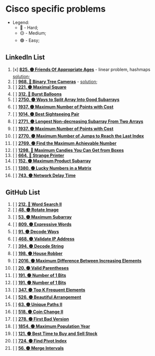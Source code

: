 # Cisco specific problems

- Legend:
  - 🔴 - Hard;
  - 🟡 - Medium;
  - 🟢 - Easy;

## LinkedIn List

1. [x] [**825. 🟡 Friends Of Appropriate Ages**](https://leetcode.com/problems/friends-of-appropriate-ages/description/) - linear problem, hashmaps [solution](./1FriendsOfAppropriateAges.py);
2. [ ] [**968. 🔴 Binary Tree Cameras**](https://leetcode.com/problems/binary-tree-cameras/description/) - [solution](./2BinaryTreeCameras.py);
3. [ ] [**221. 🟡 Maximal Square**](https://leetcode.com/problems/maximal-square/description/)
4. [ ] [**312. 🔴 Burst Balloons**](https://leetcode.com/problems/burst-balloons/description/)
5. [ ] [**2750. 🟡 Ways to Split Array Into Good Subarrays**](https://leetcode.com/problems/ways-to-split-array-into-good-subarrays/description/)
6. [ ] [**1937. 🟡 Maximum Number of Points with Cost**](https://leetcode.com/problems/maximum-number-of-points-with-cost/description/)
7. [ ] [**1014. 🟡 Best Sightseeing Pair**](https://leetcode.com/problems/best-sightseeing-pair/description/)
8. [ ] [**2771. 🟡 Longest Non-decreasing Subarray From Two Arrays**](https://leetcode.com/problems/longest-non-decreasing-subarray-from-two-arrays/description/)
9. [ ] [**1937. 🟡 Maximum Number of Points with Cost**](https://leetcode.com/problems/maximum-number-of-points-with-cost/description/)
10. [ ] [**2770. 🟡 Maximum Number of Jumps to Reach the Last Index**](https://leetcode.com/problems/maximum-number-of-jumps-to-reach-the-last-index/description/)
11. [ ] [**2769. 🟢 Find the Maximum Achievable Number**](https://leetcode.com/problems/find-the-maximum-achievable-number/description/)
12. [ ] [**1298. 🔴 Maximum Candies You Can Get from Boxes**](https://leetcode.com/problems/maximum-candies-you-can-get-from-boxes/description/)
13. [ ] [**664. 🔴 Strange Printer**](https://leetcode.com/problems/strange-printer/description/)
14. [ ] [**152. 🟡 Maximum Product Subarray**](https://leetcode.com/problems/maximum-product-subarray/description/)
15. [ ] [**1380. 🟢 Lucky Numbers in a Matrix**](https://leetcode.com/problems/lucky-numbers-in-a-matrix/description/)
16. [ ] [**743. 🟡 Network Delay Time**](https://leetcode.com/problems/network-delay-time/description/)

## GitHub List

1. [ ] [**212. 🔴 Word Search II**](https://leetcode.com/problems/word-search-ii/description/)
2. [ ] [**48. 🟡 Rotate Image**](https://leetcode.com/problems/rotate-image/description/)
3. [ ] [**53. 🟡 Maximum Subarray**](https://leetcode.com/problems/maximum-subarray/description/)
4. [ ] [**809. 🟡 Expressive Words**](https://leetcode.com/problems/expressive-words/description/)
5. [ ] [**91. 🟡 Decode Ways**](https://leetcode.com/problems/decode-ways/description/)
6. [ ] [**468. 🟡 Validate IP Address**](https://leetcode.com/problems/validate-ip-address/description/)
7. [ ] [**394. 🟡 Decode String**](https://leetcode.com/problems/decode-string/description/)
8. [ ] [**198. 🟡 House Robber**](https://leetcode.com/problems/house-robber/description/)
9. [ ] [**2016. 🟢 Maximum Difference Between Increasing Elements**](https://leetcode.com/problems/maximum-difference-between-increasing-elements/description/)
10. [ ] [**20. 🟢 Valid Parentheses**](https://leetcode.com/problems/valid-parentheses/description/)
11. [ ] [**191. 🟢 Number of 1 Bits**](https://leetcode.com/problems/number-of-1-bits/description/)
12. [ ] [**191. 🟢 Number of 1 Bits**](https://leetcode.com/problems/number-of-1-bits/description/)
13. [ ] [**347. 🟡 Top K Frequent Elements**](https://leetcode.com/problems/top-k-frequent-elements/description/)
14. [ ] [**526. 🟡 Beautiful Arrangement**](https://leetcode.com/problems/beautiful-arrangement/description/)
15. [ ] [**63. 🟡 Unique Paths II**](https://leetcode.com/problems/unique-paths-ii/description/)
16. [ ] [**518. 🟡 Coin Change II**](https://leetcode.com/problems/coin-change-ii/description/)
17. [ ] [**278. 🟢 First Bad Version**](https://leetcode.com/problems/first-bad-version/description/)
18. [ ] [**1854. 🟢 Maximum Population Year**](https://leetcode.com/problems/maximum-population-year/description/)
19. [ ] [**121. 🟢 Best Time to Buy and Sell Stock**](https://leetcode.com/problems/best-time-to-buy-and-sell-stock/description/)
20. [ ] [**724. 🟢 Find Pivot Index**](https://leetcode.com/problems/find-pivot-index/description/)
21. [ ] [**56. 🟡 Merge Intervals**](https://leetcode.com/problems/merge-intervals/description/)

